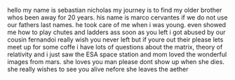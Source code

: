 hello my name is sebastian nicholas my journey is to find my older brother whos been away for 20 years. his name is marco cervantes if we do not use our fathers last names. he took care of me when i was young. even showed me how to play chutes and ladders ass soon as you left i got abused by our cousin fernandoi really wish you never left but if youre out their please lets meet up for some coffe i have lots of questions about the matrix, theory of relativity and i just saw the ESA space station and mom loved the wonderful images from mars. she loves you man please dont show up when she dies. she really wishes to see you alive nefore she leaves the aether
